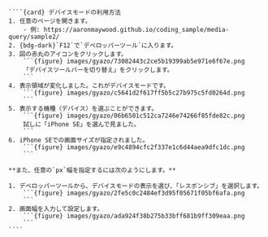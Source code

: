 `````{div} taskcard
````{card} デバイスモードの利用方法
1. 任意のページを開きます。
	- 例: https://aaronmaywood.github.io/coding_sample/media-query/sample2/
2. {bdg-dark}`F12`で`デベロッパーツール`に入ります。
3. 図の赤丸のアイコンをクリックします。
	```{figure} images/gyazo/73082443c2ce5b19399ab5e971e6f67e.png
	「デバイスツールバーを切り替え」をクリックします。
	```
4. 表示領域が変化しました。これがデバイスモードです。
	```{figure} images/gyazo/c5641d2f617ff5b5c27b975c5fd0264d.png
	```
5. 表示する機種（デバイス）を選ぶことができます。
	```{figure} images/gyazo/06b6501c512ca7246e74266f85fde82c.png
	試しに「iPhone SE」を選んで見ました。
	```
6. iPhone SEでの画面サイズが指定されました。
	```{figure} images/gyazo/e9c4894cfc2f337e1c6d44aea9dfc1dc.png
	```

**また、任意の`px`幅を指定するには次のようにします。**

1. デベロッパーツールから、デバイスモードの表示を選び、「レスポンシブ」を選択します。
	```{figure} images/gyazo/2fe5c0c2484ef3d95f05671f05bf6afa.png
	```
2. 画面幅を入力して設定します。
	```{figure} images/gyazo/ada924f38b275b33bff681b9ff309eaa.png
	```
````
`````
